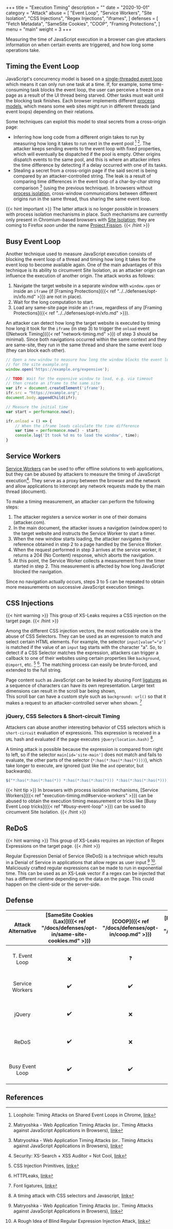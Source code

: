 +++
title = "Execution Timing"
description = ""
date = "2020-10-01"
category = "Attack"
abuse = [
    "Event Loop",
    "Service Workers",
    "Site Isolation",
    "CSS Injections",
    "Regex Injections",
    "iframes",
]
defenses = [
    "Fetch Metadata",
    "SameSite Cookies",
    "COOP",
    "Framing Protections",
]
menu = "main"
weight = 3
+++

Measuring the time of JavaScript execution in a browser can give attackers information on when certain events are triggered, and how long some operations take.

## Timing the Event Loop

JavaScript's concurrency model is based on a [single-threaded event loop](https://developer.mozilla.org/en-US/docs/Web/JavaScript/EventLoop) which means it can only run one task at a time. If, for example, some time-consuming task blocks the event loop, the user can perceive a freeze on a page as a result of the UI thread being starved. Other tasks must wait until the blocking task finishes. Each browser implements different [process models](https://www.chromium.org/developers/design-documents/process-models), which means some web sites might run in different threads (and event loops) depending on their relations.

Some techniques can exploit this model to steal secrets from a cross-origin page:

- Inferring how long code from a different origin takes to run by measuring how long it takes to run next in the event pool [^1] [^2]. The attacker keeps sending events to the event loop with fixed properties, which will eventually be dispatched if the pool is empty. Other origins dispatch events to the same pool, and this is where an attacker infers the time difference by detecting if a delay occurred with one of its tasks.
- Stealing a secret from a cross-origin page if the said secret is being compared by an attacker-controlled string. The leak is a result of comparing time differences in the event loop of a char-by-char string comparison [^2] (using the previous technique). In browsers without [process isolation](https://www.chromium.org/Home/chromium-security/site-isolation), cross-window communications between different origins run in the same thread, thus sharing the same event loop.

{{< hint important >}}
The latter attack is no longer possible in browsers with process isolation mechanisms in place. Such mechanisms are currently only present in Chromium-based browsers with [Site Isolation](https://www.chromium.org/Home/chromium-security/site-isolation); they are coming to Firefox *soon* under the name [Project Fission](https://wiki.mozilla.org/Project_Fission).
{{< /hint >}}

## Busy Event Loop

Another technique used to measure JavaScript execution consists of blocking the event loop of a thread and timing how long it takes for the event loop to become available again. One of the main advantages of this technique is its ability to circumvent Site Isolation, as an attacker origin can influence the execution of another origin. The attack works as follows:

1. Navigate the target website in a separate window with `window.open` or inside an `iframe` (if [Framing Protections]({{< ref "../../defenses/opt-in/xfo.md" >}}) are not in place).
2. Wait for the long computation to start.
3. Load any same-site page inside an `iframe`, regardless of any [Framing Protections]({{< ref "../../defenses/opt-in/xfo.md" >}}).

An attacker can detect how long the target website is executed by timing how long it took for the `iframe` (in step 3) to trigger the `onload` event ([Network Timing]({{< ref "network-timing.md" >}}) of step 3 should be minimal). Since both navigations occurred within the same context and they are same-site, they run in the same thread and share the same event loop (they can block each other).

```javascript
// Open a new window to measure how long the window blocks the event loop
// for the site example.org
window.open('https://example.org/expensive');

// TODO: Wait for the expensive window to load, e.g. via timeout
// then create an iframe to the same site
var ifr = document.createElement('iframe');
ifr.src = "https://example.org";
document.body.appendChild(ifr);

// Measure the initial time
var start = performance.now();

ifr.onload = () => {
    // When the iframe loads calculate the time difference
    var time = performance.now() - start;
    console.log('It took %d ms to load the window', time);
}
```

## Service Workers

[Service Workers](https://developer.mozilla.org/en-US/docs/Web/API/Service_Worker_API) can be used to offer offline solutions to web applications, but they can be abused by attackers to measure the timing of JavaScript execution[^4]. They serve as a proxy between the browser and the network and allow applications to intercept any network requests made by the main thread (document).

To make a timing measurement, an attacker can perform the following steps:

1. The attacker registers a service worker in one of their domains (attacker.com).
2. In the main document, the attacker issues a navigation (window.open) to the target website and instructs the Service Worker to start a timer.
3. When the new window starts loading, the attacker navigates the reference obtained in step 2 to a page handled by the Service Worker.
4. When the request performed in step 3 arrives at the service worker, it returns a 204 (No Content) response, which aborts the navigation.
5. At this point, the Service Worker collects a measurement from the timer started in step 2. This measurement is affected by how long JavaScript blocked the navigation.

Since no navigation actually occurs, steps 3 to 5 can be repeated to obtain more measurements on successive JavaScript execution timings.

## CSS Injections

{{< hint warning >}}
This group of XS-Leaks requires a CSS injection on the target page.
{{< /hint >}}

Among the different CSS injection vectors, the most noticeable one is the abuse of CSS Selectors. They can be used as an expression to match and select certain HTML elements. For example, the selector `input[value^="a"]` is matched if the value of an `input` tag starts with the character "a". So, to detect if a CSS Selector matches the expression, attackers can trigger a callback to one of their websites using certain properties like `background`, `@import`, etc. [^6] [^7]. The matching process can easily be brute-forced, and extended to the full string.

Page content such as JavaScript can be leaked by abusing Font [ligatures](https://wikipedia.org/wiki/Ligature_(writing)) as a sequence of characters can have its own representation.
Larger text dimensions can result in the scroll bar being shown,  
This scroll bar can have a custom style such as `background: url()` so that it makes a request to an attacker-controlled server when shown. [^8]

### jQuery, CSS Selectors & Short-circuit Timing

Attackers can abuse another interesting behavior of CSS selectors which is `short-circuit` evaluation of expressions. This expression is received in a `URL` hash and evaluated if the page executes `jQuery(location.hash)` [^3].

A timing attack is possible because the expression is compared from right to left, so if the selector `main[id='site-main']` does not match and fails to evaluate, the other parts of the selector (`*:has(*:has(*:has(*))))`), which take longer to execute, are ignored (just like the `and` operator, but backwards).

```javascript
$("*:has(*:has(*:has(*)) *:has(*:has(*:has(*))) *:has(*:has(*:has(*)))) main[id='site-main']")
```

{{< hint tip >}}
In browsers with process isolation mechanisms, [Service Workers]({{< ref "execution-timing.md#service-workers" >}}) can be abused to obtain the execution timing measurement or tricks like [Busy Event Loop tricks]({{< ref "#busy-event-loop" >}}) can be used to circumvent Site Isolation.
{{< /hint >}}

## ReDoS

{{< hint warning >}}
This group of XS-Leaks requires an injection of Regex Expressions on the target page.
{{< /hint >}}

Regular Expression Denial of Service (ReDoS) is a technique which results in a Denial of Service in applications that allow regex as user input [^2] [^5]. Maliciously crafted regular expressions can be made to run in exponential time. This can be used as an XS-Leak vector if a regex can be injected that has a different runtime depending on the data on the page. This could happen on the client-side or the server-side.


## Defense

| Attack Alternative | [SameSite Cookies (Lax)]({{< ref "/docs/defenses/opt-in/same-site-cookies.md" >}}) | [COOP]({{< ref "/docs/defenses/opt-in/coop.md" >}}) | [Framing Protections]({{< ref "/docs/defenses/opt-in/xfo.md" >}}) |    [Isolation Policies]({{< ref "/docs/defenses/isolation-policies" >}})    |
| :----------------: | :--------------------------------------------------------------------------------: | :-------------------------------------------------: | :---------------------------------------------------------------: | :-------------------------------------------------------------------------: |
|   T. Event Loop    |                                         ❌                                          |                          ❓                          |                                 ❌                                 | [NIP]({{< ref "/docs/defenses/isolation-policies/navigation-isolation" >}}) |
|  Service Workers   |                                         ✔️                                          |                          ✔️                          |                                 ❌                                 | [NIP]({{< ref "/docs/defenses/isolation-policies/navigation-isolation" >}}) |
|       jQuery       |                                         ✔️                                          |                          ❌                          |                                 ❌                                 | [NIP]({{< ref "/docs/defenses/isolation-policies/navigation-isolation" >}}) |
|       ReDoS        |                                         ✔️                                          |                          ❌                          |                                 ❌                                 | [NIP]({{< ref "/docs/defenses/isolation-policies/navigation-isolation" >}}) |
|  Busy Event Loop   |                                         ✔️                                          |                          ✔️                          |                                 ❌                                 | [NIP]({{< ref "/docs/defenses/isolation-policies/navigation-isolation" >}}) |


## References

[^1]: Loophole: Timing Attacks on Shared Event Loops in Chrome, [link](https://www.usenix.org/system/files/conference/usenixsecurity17/sec17-vila.pdf)
[^2]: Matryoshka - Web Application Timing Attacks (or.. Timing Attacks against JavaScript Applications in Browsers), [link](https://sirdarckcat.blogspot.com/2014/05/matryoshka-web-application-timing.html)
[^3]: A timing attack with CSS selectors and Javascript, [link](https://blog.sheddow.xyz/css-timing-attack/)
[^4]: Security: XS-Search + XSS Auditor = Not Cool, [link](https://bugs.chromium.org/p/chromium/issues/detail?id=922829)
[^5]: A Rough Idea of Blind Regular Expression Injection Attack, [link](https://diary.shift-js.info/blind-regular-expression-injection/)
[^6]: CSS Injection Primitives, [link](https://x-c3ll.github.io/posts/CSS-Injection-Primitives/)
[^7]: HTTPLeaks, [link](https://github.com/cure53/HTTPLeaks/)
[^8]: Font ligatures, [link](https://sekurak.pl/wykradanie-danych-w-swietnym-stylu-czyli-jak-wykorzystac-css-y-do-atakow-na-webaplikacje/)
